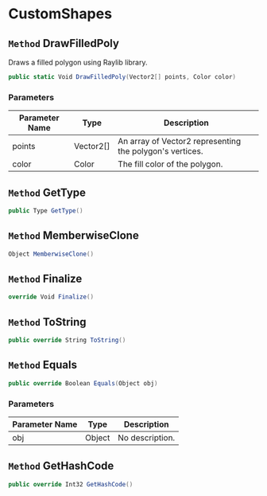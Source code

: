 # CustomShapes

## `Method` DrawFilledPoly
Draws a filled polygon using Raylib library.
```csharp
public static Void DrawFilledPoly(Vector2[] points, Color color)
```
### Parameters

| Parameter Name | Type | Description |
| --------- | --------- | --------- |
| points | Vector2[] | An array of Vector2 representing the polygon's vertices. |
| color | Color | The fill color of the polygon. |


## `Method` GetType

```csharp
public Type GetType()
```


## `Method` MemberwiseClone

```csharp
Object MemberwiseClone()
```


## `Method` Finalize

```csharp
override Void Finalize()
```


## `Method` ToString

```csharp
public override String ToString()
```


## `Method` Equals

```csharp
public override Boolean Equals(Object obj)
```
### Parameters

| Parameter Name | Type | Description |
| --------- | --------- | --------- |
| obj | Object | No description. |


## `Method` GetHashCode

```csharp
public override Int32 GetHashCode()
```

